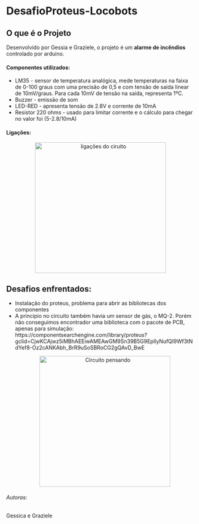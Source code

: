 # DesafioProteus-Locobots

<h2>O que é o Projeto</h2> 
<p>Desenvolvido por Gessia e Graziele, o projeto é um <b>alarme de incêndios</b> controlado por arduino.</p>

<h4>Componentes utilizados:</h4> 
<ul>
 <li>LM35 - sensor de temperatura analógica, mede temperaturas na faixa de 0-100 graus com uma precisão de 0,5 e com tensão de saída linear de 10mV/graus. Para cada 10mV de tensão na saída, representa 1ºC.</li>
 <li>Buzzer - emissão de som</li>
 <li>LED-RED - apresenta tensão de 2.8V e corrente de 10mA</li>
 <li>Resistor 220 ohms - usado para limitar corrente e o cálculo para chegar no valor foi  (5-2.8/10mA) </li>
</ul>

<h4>Ligações:</h4> 
<p align="center">
  <img src="https://imgur.com/a/94pTMGQ" width="350" alt="ligações do ciruito">
</p>

<h2>Desafios enfrentados:</h2> 
<ul>
 <li>Instalação do proteus, problema para abrir as bibliotecas dos componentes</li>
 <li>A principio no circuito também havia um sensor de gás, o MQ-2. Porém não conseguimos encontrador uma biblioteca com o pacote de PCB, apenas para simulação: https://componentsearchengine.com/library/proteus?gclid=CjwKCAjwz5iMBhAEEiwAMEAwGM9Sn39B5G9EplIyNufQI9Wf3tNdYef8-Oz2cANKAbh_BrR9uSoSBRoCG2gQAvD_BwE <br>
	<p align="center">
  	<img src="https://imgur.com/a/9Vxnwtf" width="350" alt="Circuito pensando">
	</p>
 </li>
 
</ul>

<h6>Autoras: </h6> 
<p>Gessica e Graziele</p> 
